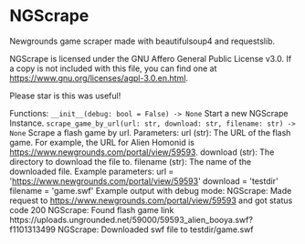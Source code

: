 # NGScrape
Newgrounds game scraper made with beautifulsoup4 and requestslib.

NGScrape is licensed under the GNU Affero General Public License v3.0. If a copy is not included with this file, you can find one at https://www.gnu.org/licenses/agpl-3.0.en.html.

Please star is this was useful!

Functions:
    `__init__(debug: bool = False) -> None`
        Start a new NGScrape Instance.
    `scrape_game_by_url(url: str, download: str, filename: str) -> None`
        Scrape a flash game by url.
        Parameters:
            url (str): The URL of the flash game. For example, the URL for Alien Homonid is https://www.newgrounds.com/portal/view/59593.
            download (str): The directory to download the file to.
            filename (str): The name of the downloaded file.
        Example parameters:
            url = 'https://www.newgrounds.com/portal/view/59593'
            download = 'testdir'
            filename = 'game.swf'
        Example output with debug mode:
            NGScrape: Made request to https://www.newgrounds.com/portal/view/59593 and got status code 200
            NGScrape: Found flash game link https:\/\/uploads.ungrounded.net\/59000\/59593_alien_booya.swf?f1101313499
            NGScrape: Downloaded swf file to testdir/game.swf